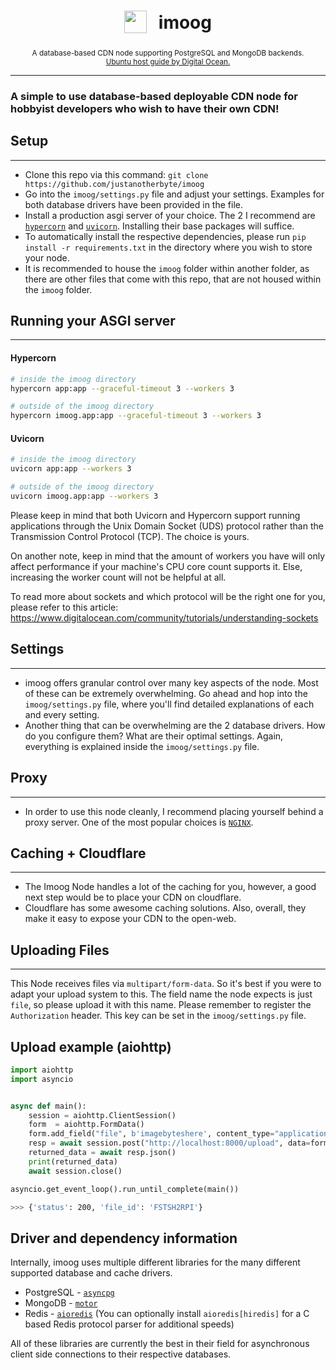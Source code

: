
<h1 align="center">
<sub>
    <img src="https://www.cloudflare.com/static/e483f0dab463205cec2642ab111e81fc/cdn-global-hero-illustration.svg" height="36">
</sub>
&nbsp;
imoog
</h1>
<p align="center">
<sup>
A database-based CDN node supporting PostgreSQL and MongoDB backends. 
</sup>
<br>
<sup>
    <a href="https://www.digitalocean.com/community/tutorials/how-to-host-a-website-using-cloudflare-and-nginx-on-ubuntu-20-04">Ubuntu host guide by Digital Ocean.</a>
</sup>
</p>

***

### A simple to use database-based deployable CDN node for hobbyist developers who wish to have their own CDN!

## Setup
---
- Clone this repo via this command: `git clone https://github.com/justanotherbyte/imoog`
- Go into the `imoog/settings.py` file and adjust your settings. Examples for both database drivers have been provided in the file.
- Install a production asgi server of your choice. The 2 I recommend are [`hypercorn`](https://pypi.org/project/hypercorn/) and [`uvicorn`](https://pypi.org/project/uvicorn/). Installing their base packages will suffice.
- To automatically install the respective dependencies, please run `pip install -r requirements.txt` in the directory where you wish to store your node.
- It is recommended to house the `imoog` folder within another folder, as there are other files that come with this repo, that are not housed within the `imoog` folder.

## Running your ASGI server
---
#### Hypercorn
```sh
# inside the imoog directory
hypercorn app:app --graceful-timeout 3 --workers 3

# outside of the imoog directory
hypercorn imoog.app:app --graceful-timeout 3 --workers 3
```
#### Uvicorn
```sh
# inside the imoog directory
uvicorn app:app --workers 3 

# outside of the imoog directory
uvicorn imoog.app:app --workers 3
```
Please keep in mind that both Uvicorn and Hypercorn support running applications through the Unix Domain Socket (UDS) protocol rather than the Transmission Control Protocol (TCP). The choice is yours.

On another note, keep in mind that the amount of workers you have will only affect performance if your machine's CPU core count supports it. Else, increasing the worker count will not be helpful at all.

To read more about sockets and which protocol will be the right one for you, please refer to this article: https://www.digitalocean.com/community/tutorials/understanding-sockets


## Settings
---
- imoog offers granular control over many key aspects of the node. Most of these can be extremely overwhelming. Go ahead and hop into the `imoog/settings.py` file, where you'll find detailed explanations of each and every setting.
- Another thing that can be overwhelming are the 2 database drivers. How do you configure them? What are their optimal settings. Again, everything is explained inside the `imoog/settings.py` file.

## Proxy
---
- In order to use this node cleanly, I recommend placing yourself behind a proxy server. One of the most popular choices is [`NGINX`](https://www.nginx.com/).

## Caching + Cloudflare
---
- The Imoog Node handles a lot of the caching for you, however, a good next step would be to place your CDN on cloudflare. 
- Cloudflare has some awesome caching solutions. Also, overall, they make it easy to expose your CDN to the open-web.

## Uploading Files
---
This Node receives files via `multipart/form-data`. So it's best if you were to adapt your upload system to this. The field name the node expects is just `file`, so please upload it with this name. Please remember to register the `Authorization` header. This key can be set in the `imoog/settings.py` file.

## Upload example (aiohttp)
```py
import aiohttp
import asyncio


async def main():
    session = aiohttp.ClientSession()
    form  = aiohttp.FormData()
    form.add_field("file", b'imagebyteshere', content_type="application/octet-stream")
    resp = await session.post("http://localhost:8000/upload", data=form, headers={"Authorization": "myawesomesecretkey"})
    returned_data = await resp.json()
    print(returned_data)
    await session.close()

asyncio.get_event_loop().run_until_complete(main())
```
```sh
>>> {'status': 200, 'file_id': 'FSTSH2RPI'}
```

## Driver and dependency information
Internally, imoog uses multiple different libraries for the many different supported database and cache drivers. 

- PostgreSQL - [`asyncpg`](https://github.com/MagicStack/asyncpg)
- MongoDB - [`motor`](https://github.com/mongodb/motor)
- Redis - [`aioredis`](https://github.com/aio-libs/aioredis-py) (You can optionally install `aioredis[hiredis]` for a C based Redis protocol parser for additional speeds)

All of these libraries are currently the best in their field for asynchronous client side connections to their respective databases.
